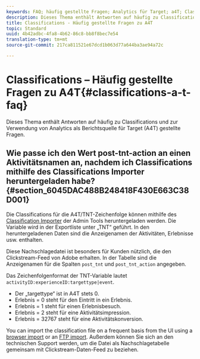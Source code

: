 ```yaml
---
keywords: FAQ; häufig gestellte Fragen; Analytics für Target; a4T; Classifications; Classification; Classifications Importer; Post-TNT-Aktion
description: Dieses Thema enthält Antworten auf häufig zu Classifications und zur Verwendung von Analytics als Berichtsquelle für Target (A4T) gestellte Fragen.
title: Classifications - Häufig gestellte Fragen zu A4T
topic: Standard
uuid: 4b42adbc-4fa8-4b62-86c8-bb8f8bec7e54
translation-type: tm+mt
source-git-commit: 217ca811521e67dcd1b063d77a644ba3ae94a72c

---
```



# Classifications – Häufig gestellte Fragen zu A4T{#classifications-a-t-faq}

Dieses Thema enthält Antworten auf häufig zu Classifications und zur Verwendung von Analytics als Berichtsquelle für Target (A4T) gestellte Fragen.

## Wie passe ich den Wert post-tnt-action an einen Aktivitätsnamen an, nachdem ich Classifications mithilfe des Classifications Importer heruntergeladen habe? {#section_6045DAC488B248418F430E663C38D001}

Die Classifications für die A4T/TNT-Zeichenfolge können mithilfe des [Classification Importer](https://docs.adobe.com/content/help/en/analytics/components/classifications/classifications-importer/c-working-with-saint.html) der Admin Tools heruntergeladen werden. Die Variable wird in der Exportliste unter „TNT“ geführt. In den heruntergeladenen Daten sind die Anzeigenamen der Aktivitäten, Erlebnisse usw. enthalten.

Diese Nachschlagedatei ist besonders für Kunden nützlich, die den Clickstream-Feed von Adobe erhalten. In der Tabelle sind die Anzeigenamen für die Spalten `post_tnt` und `post_tnt_action` angegeben.

Das Zeichenfolgenformat der TNT-Variable lautet `activityID:experienceID:targettype|event`.

* Der „targettype“ ist in A4T stets 0.
* Erlebnis = 0 steht für den Eintritt in ein Erlebnis.
* Erlebnis = 1 steht für einen Erlebnisbesuch.
* Erlebnis = 2 steht für eine Aktivitätsimpression.
* Erlebnis = 32767 steht für eine Aktivitätskonversion.

You can import the classification file on a frequent basis from the UI using a [browser import](https://docs.adobe.com/help/en/analytics/components/classifications/classifications-importer/browser-import.html) or an [FTP import](https://docs.adobe.com/help/en/analytics/components/classifications/classifications-importer/import-file.html). Außerdem können Sie sich an den technischen Support werden, um die Datei als Nachschlagetabelle gemeinsam mit Clickstream-Daten-Feed zu beziehen.
